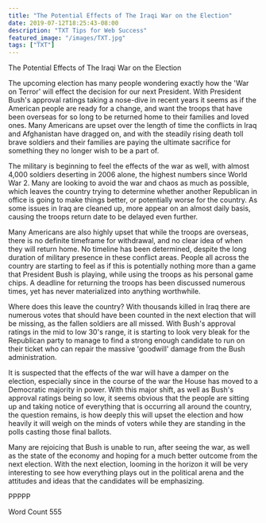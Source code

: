 ```yaml
---
title: "The Potential Effects of The Iraqi War on the Election"
date: 2019-07-12T18:25:43-08:00
description: "TXT Tips for Web Success"
featured_image: "/images/TXT.jpg"
tags: ["TXT"]
---
```


The Potential Effects of The Iraqi War on the Election

The upcoming election has many people wondering exactly how the 'War on Terror' will effect the decision for our next President.  With President Bush's approval ratings taking a nose-dive in recent years it seems as if the American people are ready for a change, and want the troops that have been overseas for so long to be returned home to their families and loved ones.  Many Americans are upset over the length of time the conflicts in Iraq and Afghanistan have dragged on, and with the steadily rising death toll brave soldiers and their families are paying the ultimate sacrifice for something they no longer wish to be a part of.  

The military is beginning to feel the effects of the war as well, with almost 4,000 soldiers deserting in 2006 alone, the highest numbers since World War 2.  Many are looking to avoid the war and chaos as much as possible, which leaves the country trying to determine whether another Republican in office is going to make things better, or potentially worse for the country.  As some issues in Iraq are cleaned up, more appear on an almost daily basis, causing the troops return date to be delayed even further.  

Many Americans are also highly upset that while the troops are overseas, there is no definite timeframe for withdrawal, and no clear idea of when they will return home.  No timeline has been determined, despite the long duration of military presence in these conflict areas.  People all across the country are starting to feel as if this is potentially nothing more than a game that President Bush is playing, while using the troops as his personal game chips.  A deadline for returning the troops has been discussed numerous times, yet has never materialized into anything worthwhile. 

Where does this leave the country?  With thousands killed in Iraq there are numerous votes that should have been counted in the next election that will be missing, as the fallen soldiers are all missed.  With Bush's approval ratings in the mid to low 30's range, it is starting to look very bleak for the Republican party to manage to find a strong enough candidate to run on their ticket who can repair the massive 'goodwill' damage from the Bush administration.  

It is suspected that the effects of the war will have a damper on the election, especially since in the course of the war the House has moved to a Democratic majority in power.  With this major shift, as well as Bush's approval ratings being so low, it seems obvious that the people are sitting up and taking notice of everything that is occurring all around the country, the question remains, is how deeply this will upset the election and how heavily it will weigh on the minds of voters while they are standing in the polls casting those final ballots.  

Many are rejoicing that Bush is unable to run, after seeing the war, as well as the state of the economy and hoping for a much better outcome from the next election.  With the next election, looming in the horizon it will be very interesting to see how everything plays out in the political arena and the attitudes and ideas that the candidates will be emphasizing. 

PPPPP

Word Count 555

